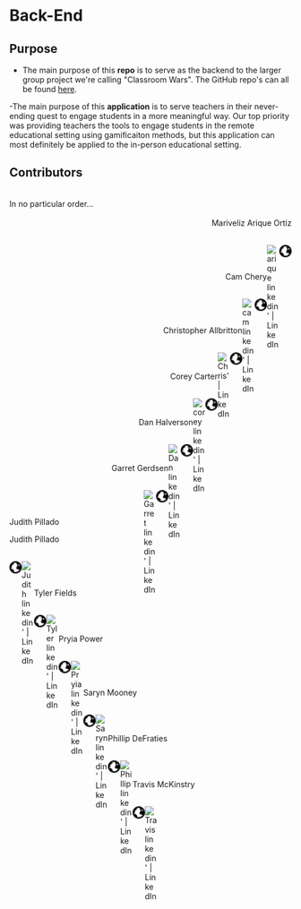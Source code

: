 # Back-End

## Purpose

- The main purpose of this **repo** is to serve as the backend to the larger group project we're calling "Classroom Wars". The GitHub repo's can all be found [here](https://github.com/Classroom-Wars).

-The main purpose of this **application** is to serve teachers in their never-ending quest to engage students in a more meaningful way. Our top priority was providing teachers the tools to engage students in the remote educational setting using gamificaiton methods, but this application can most definitely be applied to the in-person educational setting. 

## Contributors
<br>
In no particular order...
<br><br>

<div align="right">Mariveliz Arique Ortiz</div>

<br />

[<img align="right" alt="arique github" width="22px" src="https://raw.githubusercontent.com/iconic/open-iconic/master/svg/globe.svg" />][git-arique]
[<img align="right" alt="arique linkedin' | LinkedIn" width="22px" src="https://cdn.jsdelivr.net/npm/simple-icons@v3/icons/linkedin.svg" />][linkedin-arique]
<br />
<br />

<div align="right">Cam Chery</div>

<br />

[<img align="right" alt="cam github" width="22px" src="https://raw.githubusercontent.com/iconic/open-iconic/master/svg/globe.svg" />][git-cam]
[<img align="right" alt="cam linkedin' | LinkedIn" width="22px" src="https://cdn.jsdelivr.net/npm/simple-icons@v3/icons/linkedin.svg" />][linkedin-cam]
<br />
<br />


<div align="right">Christopher Allbritton</div>

<br />

[<img align="right" alt="mckinstrybros website" width="22px" src="https://raw.githubusercontent.com/iconic/open-iconic/master/svg/globe.svg" />][git-chris]
[<img align="right" alt="Chris' | LinkedIn" width="22px" src="https://cdn.jsdelivr.net/npm/simple-icons@v3/icons/linkedin.svg" />][linkedin-chris]

<br />
<br />


<div align="right">Corey Carter</div>

<br />

[<img align="right" alt="corey github" width="22px" src="https://raw.githubusercontent.com/iconic/open-iconic/master/svg/globe.svg" />][git-corey]
[<img align="right" alt="corey linkedin' | LinkedIn" width="22px" src="https://cdn.jsdelivr.net/npm/simple-icons@v3/icons/linkedin.svg" />][linkedin-corey]

<br />
<br />

<div align="right">Dan Halverson</div>

<br />

[<img align="right" alt="Dan github" width="22px" src="https://raw.githubusercontent.com/iconic/open-iconic/master/svg/globe.svg" />][git-dan]
[<img align="right" alt="Dan linkedin' | LinkedIn" width="22px" src="https://cdn.jsdelivr.net/npm/simple-icons@v3/icons/linkedin.svg" />][linkedin-dan]

<br />
<br />

<div align="right">Garret Gerdsen</div>

<br />

[<img align="right" alt="Garret github" width="22px" src="https://raw.githubusercontent.com/iconic/open-iconic/master/svg/globe.svg" />][git-gar]
[<img align="right" alt="Garret linkedin' | LinkedIn" width="22px" src="https://cdn.jsdelivr.net/npm/simple-icons@v3/icons/linkedin.svg" />][linkedin-gar]

<br />
<br />

Judith Pillado

<div align="left">Judith Pillado</div>

<br />

[<img align="left" alt="Judith github" width="22px" src="https://raw.githubusercontent.com/iconic/open-iconic/master/svg/globe.svg" />][git-jud]
[<img align="left" alt="Judith linkedin' | LinkedIn" width="22px" src="https://cdn.jsdelivr.net/npm/simple-icons@v3/icons/linkedin.svg" />][linkedin-jud]
<br />
<br />

<div align="left">Tyler Fields</div>

<br />

[<img align="left" alt="Tyler github" width="22px" src="https://raw.githubusercontent.com/iconic/open-iconic/master/svg/globe.svg" />][git-tyler]
[<img align="left" alt="Tyler linkedin' | LinkedIn" width="22px" src="https://cdn.jsdelivr.net/npm/simple-icons@v3/icons/linkedin.svg" />][linkedin-tyler]

<br />
<br />

<div align="left">Pryia Power</div>

<br />

[<img align="left" alt="Pryia github" width="22px" src="https://raw.githubusercontent.com/iconic/open-iconic/master/svg/globe.svg" />][git-pr]
[<img align="left" alt="Pryia linkedin' | LinkedIn" width="22px" src="https://cdn.jsdelivr.net/npm/simple-icons@v3/icons/linkedin.svg" />][linkedin-pr]
<br />
<br />

<div align="left">Saryn Mooney</div>

<br />

[<img align="left" alt="Saryn github" width="22px" src="https://raw.githubusercontent.com/iconic/open-iconic/master/svg/globe.svg" />][git-sar]
[<img align="left" alt="Saryn linkedin' | LinkedIn" width="22px" src="https://cdn.jsdelivr.net/npm/simple-icons@v3/icons/linkedin.svg" />][linkedin-sar]

<br />
<br />

<div align="left">Phillip DeFraties</div>

<br />

[<img align="left" alt="Phillip github" width="22px" src="https://raw.githubusercontent.com/iconic/open-iconic/master/svg/globe.svg" />][git-phil]
[<img align="left" alt="Phillip linkedin' | LinkedIn" width="22px" src="https://cdn.jsdelivr.net/npm/simple-icons@v3/icons/linkedin.svg" />][linkedin-phil]

<br />
<br />

<div align="left">Travis McKinstry</div>

<br />

[<img align="left" alt="Travis github" width="22px" src="https://raw.githubusercontent.com/iconic/open-iconic/master/svg/globe.svg" />][git-travis]
[<img align="left" alt="Travis linkedin' | LinkedIn" width="22px" src="https://cdn.jsdelivr.net/npm/simple-icons@v3/icons/linkedin.svg" />][linkedin-travis]
<br />

[git-corey]: https://github.com/coreycartercodes
[linkedin-corey]: https://www.linkedin.com/in/carter-codes/

[git-cam]: https://github.com/Callbritton
[linkedin-cam]: https://github.com/Callbritton

[git-arique]: https://github.com/Arique1104
[linkedin-arique]: https://www.linkedin.com/in/arique/


[git-chris]: https://github.com/Callbritton
[linkedin-chris]: https://www.linkedin.com/in/arique/


[git-dan]: https://github.com/dhalverson
[linkedin-dan]: https://www.linkedin.com/in/daniel-halverson/


[git-gar]: https://github.com/ggerdsen
[linkedin-gar]: https://www.linkedin.com/in/ggerdsen/


[git-jud]: https://github.com/judithpillado
[linkedin-jud]: https://www.linkedin.com/in/judith-pillado/

[git-tyler]: https://github.com/fieldstyler
[linkedin-tyler]: https://www.linkedin.com/in/tyler-fields-583084197/

[git-pr]: https://github.com/priyapower
[linkedin-pr]: https://www.linkedin.com/in/priya-power/

[git-sar]: https://github.com/sarynm12
[linkedin-sar]: https://www.linkedin.com/in/saryn-mooney-34503984/

[git-phil]: https://github.com/PhilipDeFraties
[linkedin-phil]: https://www.linkedin.com/in/philip-defraties-4232681b6/

[git-travis]: https://github.com/TravisGM92
[linkedin-travis]: https://www.linkedin.com/in/travis-mckinstry/

